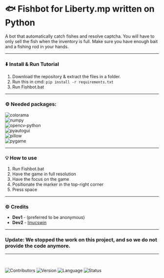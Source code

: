 # 🐟 Fishbot for Liberty.mp written on Python
A bot that automatically catch fishes and resolve captcha. You will have to only sell the fish when the inventory is full. Make sure you have enough bait and a fishing rod in your hands.

---

### ⬇️ Install & Run Tutorial

   1. Download the repository & extract the files in a folder.
   2. Run this in cmd: `pip install -r requirements.txt`
   3. Run Fishbot.bat

---

### ⚙️ Needed packages:

   ![colorama](https://img.shields.io/badge/colorama-0.4.6-FF6663)<br>
   ![numpy](https://img.shields.io/badge/numpy-1.22.4-FEB144)<br>
   ![opencv-python](https://img.shields.io/badge/opencv--python-4.5.5.62-FDFD97)<br>
   ![pyautogui](https://img.shields.io/badge/pyautogui-.9.53-9EE09E)<br>
   ![pillow](https://img.shields.io/badge/pillow-9.5.0-9EC1CF)<br>
   ![pygame](https://img.shields.io/badge/pygame-2.3.0-CC99C9)<br>


---

### 💡 How to use
   1. Run Fishbot.bat
   2. Have the game in full resolution
   3. Have the focus on the game
   4. Positionate the marker in the top-right corner
   5. Press space
---

### ©️ Credits
   * **Dev1** - (preferred to be anonymous)
   * **Dev2** - [linucswin](https://github.com/linucswin)
---

### Update: We stopped the work on this project, and so we do not provide the code anymore.
---
<br>

![Contributors](https://img.shields.io/badge/contributors-2-2cbf7c)
![Version](https://img.shields.io/badge/version-4.3-2874d1)
![Language](https://img.shields.io/badge/Python-3.11.4-FFFF00)
![Status](https://img.shields.io/badge/status-not_working_anymore-ff0000)
